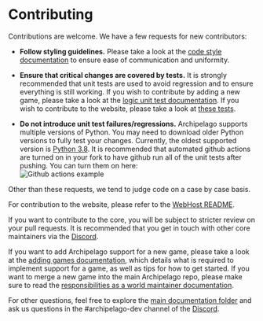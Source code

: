 # Contributing
Contributions are welcome. We have a few requests for new contributors:

* **Follow styling guidelines.**
  Please take a look at the [code style documentation](/docs/style.md)
  to ensure ease of communication and uniformity.

* **Ensure that critical changes are covered by tests.** 
  It is strongly recommended that unit tests are used to avoid regression and to ensure everything is still working.
  If you wish to contribute by adding a new game, please take a look at the [logic unit test documentation](/docs/world%20api.md#tests).
  If you wish to contribute to the website, please take a look at [these tests](/test/webhost).

* **Do not introduce unit test failures/regressions.**
  Archipelago supports multiple versions of Python. You may need to download older Python versions to fully test
  your changes. Currently, the oldest supported version is [Python 3.8](https://www.python.org/downloads/release/python-380/). 
  It is recommended that automated github actions are turned on in your fork to have github run all of the unit tests after pushing.
  You can turn them on here:  
  ![Github actions example](./img/github-actions-example.png)

Other than these requests, we tend to judge code on a case by case basis. 

For contribution to the website, please refer to the [WebHost README](/WebHostLib/README.md).

If you want to contribute to the core, you will be subject to stricter review on your pull requests. It is recommended
that you get in touch with other core maintainers via the [Discord](https://archipelago.gg/discord).

If you want to add Archipelago support for a new game, please take a look at the [adding games documentation](/docs/adding%20games.md), which details what is required 
to implement support for a game, as well as tips for how to get started.
If you want to merge a new game into the main Archipelago repo, please make sure to read the [responsibilities as a 
world maintainer documentation](/docs/world%20maintainer.md).  

For other questions, feel free to explore the [main documentation folder](/docs/) and ask us questions in the #archipelago-dev channel 
of the [Discord](https://archipelago.gg/discord).
